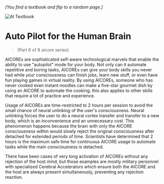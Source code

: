 *[You find a textbook and flip to a random page.]*

![AI Textbook](/resources/lore/textbookAI440.png)
# Auto Pilot for the Human Brain
> (Part 6 of 8 aicore series)

AICOREs are sophisticated self-aware technological marvels that enable the ability to use "autopilot" mode for your body. Not only can it automate repetitive and boring tasks, AICOREs can give your body skills you never had while your consciousness can finish jobs, learn new stuff, or even have fun playing games in virtual reality. By using AICOREs, someone who has never cooked even instant noodles can make a five-star gourmet dish by using an AICORE to automate the cooking; this also applies to other skills that require a lot of practice and experience. 

Usage of AICOREs are time-restricted to 2 hours per session to avoid the small chance of neural unlinking of the user's consciousness. Neural unlinking forces the user to do a neural cortex transfer and transfer to a new body, which is an inconvenience and an unnecessary cost. This phenomenon happens because the brain with only the AICORE consciousness within would slowly reject the original consciousness after detached for extended periods of time. Scientists have determined that 2 hours is the maximum safe time for continuous AICORE usage to automate tasks while the main consciousness is detached. 

There have been cases of very long activation of AICOREs without any rejection of the host mind, but those examples are mostly military personnel with specialized Cerebral Accelerators which ensure both the AICORE and the host are always present simultaneously, preventing any rejection reaction.
